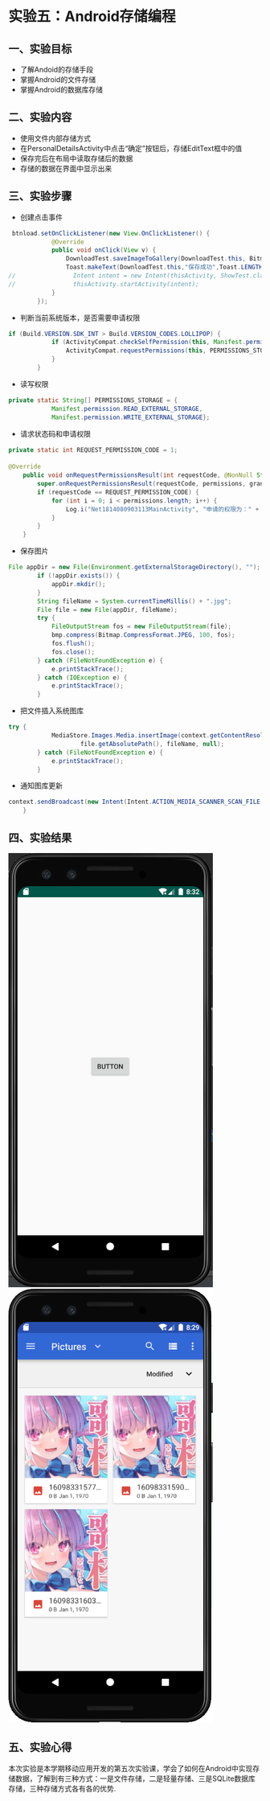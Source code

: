 # 实验五：Android存储编程

## 一、实验目标

- 了解Andoid的存储手段
- 掌握Android的文件存储
- 掌握Android的数据库存储

## 二、实验内容

- 使用文件内部存储方式
- 在PersonalDetailsActivity中点击“确定”按钮后，存储EditText框中的值
- 保存完后在布局中读取存储后的数据
- 存储的数据在界面中显示出来

## 三、实验步骤


- 创建点击事件

```java
 btnload.setOnClickListener(new View.OnClickListener() {
            @Override
            public void onClick(View v) {
                DownloadTest.saveImageToGallery(DownloadTest.this, BitmapFactory.decodeResource(DownloadTest.this.getResources(),R.drawable.aqua1));
                Toast.makeText(DownloadTest.this,"保存成功",Toast.LENGTH_SHORT).show();
//                Intent intent = new Intent(thisActivity, ShowTest.class);
//                thisActivity.startActivity(intent);
            }
        });
```

- 判断当前系统版本，是否需要申请权限

```java
if (Build.VERSION.SDK_INT > Build.VERSION_CODES.LOLLIPOP) {
            if (ActivityCompat.checkSelfPermission(this, Manifest.permission.WRITE_EXTERNAL_STORAGE) != PackageManager.PERMISSION_GRANTED) {
                ActivityCompat.requestPermissions(this, PERMISSIONS_STORAGE, REQUEST_PERMISSION_CODE);
            }
        }
```

- 读写权限

```java
private static String[] PERMISSIONS_STORAGE = {
            Manifest.permission.READ_EXTERNAL_STORAGE,
            Manifest.permission.WRITE_EXTERNAL_STORAGE};
```

- 请求状态码和申请权限

```java
private static int REQUEST_PERMISSION_CODE = 1;

@Override
    public void onRequestPermissionsResult(int requestCode, @NonNull String[] permissions, @NonNull int[] grantResults) {
        super.onRequestPermissionsResult(requestCode, permissions, grantResults);
        if (requestCode == REQUEST_PERMISSION_CODE) {
            for (int i = 0; i < permissions.length; i++) {
                Log.i("Net1814080903113MainActivity", "申请的权限为：" + permissions[i] + ",申请结果：" + grantResults[i]);
            }
        }
    }
```

- 保存图片

```java
File appDir = new File(Environment.getExternalStorageDirectory(), "");
        if (!appDir.exists()) {
            appDir.mkdir();
        }
        String fileName = System.currentTimeMillis() + ".jpg";
        File file = new File(appDir, fileName);
        try {
            FileOutputStream fos = new FileOutputStream(file);
            bmp.compress(Bitmap.CompressFormat.JPEG, 100, fos);
            fos.flush();
            fos.close();
        } catch (FileNotFoundException e) {
            e.printStackTrace();
        } catch (IOException e) {
            e.printStackTrace();
        }
```

- 把文件插入系统图库

```java
try {
            MediaStore.Images.Media.insertImage(context.getContentResolver(),
                    file.getAbsolutePath(), fileName, null);
        } catch (FileNotFoundException e) {
            e.printStackTrace();
        }
```

- 通知图库更新

```java
context.sendBroadcast(new Intent(Intent.ACTION_MEDIA_SCANNER_SCAN_FILE, Uri.parse("file://" + Environment.getExternalStorageDirectory())));
    }
```

## 四、实验结果

![test5_1](https://github.com/Miraiiiii/android-labs-2020/blob/master/students/net1814080903113/test5_1.png)
![test5_2](https://github.com/Miraiiiii/android-labs-2020/blob/master/students/net1814080903113/test5_2.png)

## 五、实验心得

本次实验是本学期移动应用开发的第五次实验课，学会了如何在Android中实现存储数据，了解到有三种方式：一是文件存储，二是轻量存储、三是SQLite数据库存储，三种存储方式各有各的优势.
